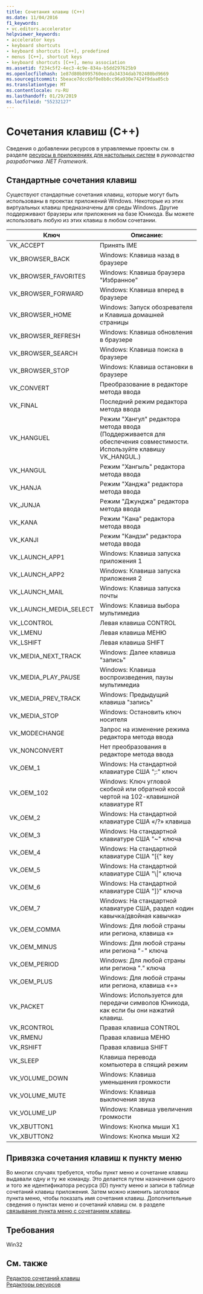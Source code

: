 ```yaml
---
title: Сочетания клавиш (C++)
ms.date: 11/04/2016
f1_keywords:
- vc.editors.accelerator
helpviewer_keywords:
- accelerator keys
- keyboard shortcuts
- keyboard shortcuts [C++], predefined
- menus [C++], shortcut keys
- keyboard shortcuts [C++], menu association
ms.assetid: f234c5f2-4ec3-4c9e-834a-b5dd297625b9
ms.openlocfilehash: 1e87d80b8995760eecda34334dab702480bd9669
ms.sourcegitcommit: 5beace7dcc6bf0e8b8cc96a930e7424f9daa05cb
ms.translationtype: MT
ms.contentlocale: ru-RU
ms.lasthandoff: 01/29/2019
ms.locfileid: "55232127"
---
```

# <a name="accelerator-keys-c"></a>Сочетания клавиш (C++)

Сведения о добавлении ресурсов в управляемые проекты см. в разделе [ресурсы в приложениях для настольных систем](/dotnet/framework/resources/index) в *руководства разработчика .NET Framework*.

## <a name="predefined-accelerator-keys"></a>Стандартные сочетания клавиш

Существуют стандартные сочетания клавиш, которые могут быть использованы в проектах приложений Windows. Некоторые из этих виртуальных клавиш предназначены для среды Windows. Другие поддерживают браузеры или приложения на базе Юникода. Вы можете использовать любую из этих клавиш в любом сочетании.

|Ключ|Описание:|
|---------|-----------------|
|VK_ACCEPT|Принять IME|
|VK_BROWSER_BACK|Windows: Клавиша назад в браузере|
|VK_BROWSER_FAVORITES|Windows: Клавиша браузера "Избранное"|
|VK_BROWSER_FORWARD|Windows: Клавиша вперед в браузере|
|VK_BROWSER_HOME|Windows: Запуск обозревателя и Клавиша домашней страницы|
|VK_BROWSER_REFRESH|Windows: Клавиша обновления в браузере|
|VK_BROWSER_SEARCH|Windows: Клавиша поиска в браузере|
|VK_BROWSER_STOP|Windows: Клавиша остановки в браузере|
|VK_CONVERT|Преобразование в редакторе метода ввода|
|VK_FINAL|Последний режим редактора метода ввода|
|VK_HANGUEL|Режим "Хангул" редактора метода ввода (Поддерживается для обеспечения совместимости. Используйте клавишу VK_HANGUL.)|
|VK_HANGUL|Режим "Хангыль" редактора метода ввода|
|VK_HANJA|Режим "Ханджа" редактора метода ввода|
|VK_JUNJA|Режим "Джунджа" редактора метода ввода|
|VK_KANA|Режим "Кана" редактора метода ввода|
|VK_KANJI|Режим "Кандзи" редактора метода ввода|
|VK_LAUNCH_APP1|Windows: Клавиша запуска приложения 1|
|VK_LAUNCH_APP2|Windows: Клавиша запуска приложения 2|
|VK_LAUNCH_MAIL|Windows: Клавиша запуска почты|
|VK_LAUNCH_MEDIA_SELECT|Windows: Клавиша выбора мультимедиа|
|VK_LCONTROL|Левая клавиша CONTROL|
|VK_LMENU|Левая клавиша МЕНЮ|
|VK_LSHIFT|Левая клавиша SHIFT|
|VK_MEDIA_NEXT_TRACK|Windows: Далее клавиша "запись"|
|VK_MEDIA_PLAY_PAUSE|Windows: Клавиша воспроизведения, паузы мультимедиа|
|VK_MEDIA_PREV_TRACK|Windows: Предыдущий клавиша "запись"|
|VK_MEDIA_STOP|Windows: Остановить ключ носителя|
|VK_MODECHANGE|Запрос на изменение режима редактора метода ввода|
|VK_NONCONVERT|Нет преобразования в редакторе метода ввода|
|VK_OEM_1|Windows: На стандартной клавиатуре США ";:" ключ|
|VK_OEM_102|Windows: Ключ угловой скобкой или обратной косой чертой на 102-клавишной клавиатуре RT|
|VK_OEM_2|Windows: На стандартной клавиатуре США «/?» клавиша|
|VK_OEM_3|Windows: На стандартной клавиатуре США "~" ключа|
|VK_OEM_4|Windows: На стандартной клавиатуре США "[{" key|
|VK_OEM_5|Windows: На стандартной клавиатуре США "\\&#124;" ключа|
|VK_OEM_6|Windows: На стандартной клавиатуре США "]}" ключа|
|VK_OEM_7|Windows: На стандартной клавиатуре США, раздел «один кавычка/двойная кавычка»|
|VK_OEM_COMMA|Windows: Для любой страны или региона, клавиша «»|
|VK_OEM_MINUS|Windows: Для любой страны или региона "-" ключа|
|VK_OEM_PERIOD|Windows: Для любой страны или региона "." ключа|
|VK_OEM_PLUS|Windows: Для любой страны или региона, клавиша «+»|
|VK_PACKET|Windows: Используется для передачи символов Юникода, как если бы они нажатий клавиш.|
|VK_RCONTROL|Правая клавиша CONTROL|
|VK_RMENU|Правая клавиша МЕНЮ|
|VK_RSHIFT|Правая клавиша SHIFT|
|VK_SLEEP|Клавиша перевода компьютера в спящий режим|
|VK_VOLUME_DOWN|Windows: Клавиша уменьшения громкости|
|VK_VOLUME_MUTE|Windows: Клавиша выключения звука|
|VK_VOLUME_UP|Windows: Клавиша увеличения громкости|
|VK_XBUTTON1|Windows: Кнопка мыши X1|
|VK_XBUTTON2|Windows: Кнопка мыши X2|

## <a name="associating-an-accelerator-key-with-a-menu-item"></a>Привязка сочетания клавиш к пункту меню

Во многих случаях требуется, чтобы пункт меню и сочетание клавиш выдавали одну и ту же команду. Это делается путем назначения одного и того же идентификатора ресурса (ID) пункту меню и записи в таблице сочетаний клавиш приложения. Затем можно изменить заголовок пункта меню, чтобы показать имя сочетания клавиш. Дополнительные сведения о пунктах меню и сочетаний клавиш см. в разделе [связывание пункта меню с сочетанием клавиш](../windows/associating-a-menu-command-with-an-accelerator-key.md).

## <a name="requirements"></a>Требования

Win32

## <a name="see-also"></a>См. также

[Редактор сочетаний клавиш](../windows/accelerator-editor.md)<br/>
[Редакторы ресурсов](../windows/resource-editors.md)

